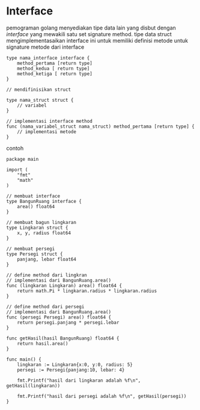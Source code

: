 # Interface

pemograman golang menyediakan tipe data lain yang disbut dengan _interface_ yang mewakili satu set signature method. tipe data struct mengimplementasaikan interface ini untuk memiliki definisi metode untuk signature metode dari interface

```
type nama_interface interface {
    method_pertama [return type]
    method_kedua [ return type]
    method_ketiga [ return type]
}

// mendifinisikan struct

type nama_struct struct {
    // variabel
}

// implementasi interface method
func (nama_variabel_struct nama_struct) method_pertama [return type] {
    // implementasi metode
}
```

contoh

```golang
package main

import (
    "fmt"
    "math"
)

// membuat interface
type BangunRuang interface {
    area() float64
}

// membuat bagun lingkaran
type Lingkaran struct {
    x, y, radius float64
}

// membuat persegi
type Persegi struct {
    panjang, lebar float64
}

// define method dari lingkran
// implementasi dari BangunRuang.area()
func (lingkaran Lingkaran) area() float64 {
    return math.Pi * lingkaran.radius * lingkaran.radius
}

// define method dari persegi
// implementasi dari BangunRuang.area()
func (persegi Persegi) area() float64 {
    return persegi.panjang * persegi.lebar
}

func getHasil(hasil BangunRuang) float64 {
    return hasil.area()
}

func main() {
    lingkaran := Lingkaran{x:0, y:0, radius: 5}
    persegi := Persegi{panjang:10, lebar: 4}

    fmt.Printf("hasil dari lingkaran adalah %f\n", getHasil(lingkaran))

    fmt.Printf("hasil dari persegi adalah %f\n", getHasil(persegi))
}
```
